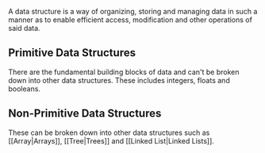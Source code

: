 A data structure is a way of organizing, storing and managing data in such a manner as to enable efficient access, modification and other operations of said data.

## Primitive Data Structures
There are the fundamental building blocks of data and can't be broken down into other data structures. These includes integers, floats and booleans.

## Non-Primitive Data Structures
These can be broken down into other data structures such as [[Array|Arrays]], [[Tree|Trees]] and [[Linked List|Linked Lists]].
